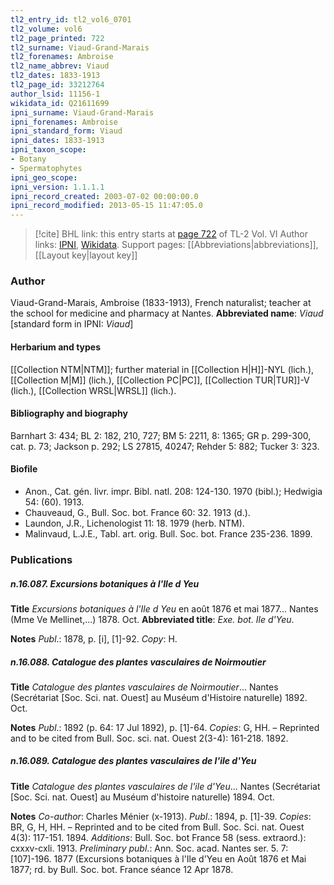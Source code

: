 ```yaml
---
tl2_entry_id: tl2_vol6_0701
tl2_volume: vol6
tl2_page_printed: 722
tl2_surname: Viaud-Grand-Marais
tl2_forenames: Ambroise
tl2_name_abbrev: Viaud
tl2_dates: 1833-1913
tl2_page_id: 33212764
author_lsid: 11156-1
wikidata_id: Q21611699
ipni_surname: Viaud-Grand-Marais
ipni_forenames: Ambroise
ipni_standard_form: Viaud
ipni_dates: 1833-1913
ipni_taxon_scope: 
- Botany
- Spermatophytes
ipni_geo_scope: 
ipni_version: 1.1.1.1
ipni_record_created: 2003-07-02 00:00:00.0
ipni_record_modified: 2013-05-15 11:47:05.0
---
```


> [!cite] BHL link: this entry starts at [page 722](https://www.biodiversitylibrary.org/page/33212764) of TL-2 Vol. VI
> Author links: [IPNI](https://www.ipni.org/a/11156-1), [Wikidata](https://www.wikidata.org/wiki/Q21611699). Support pages: [[Abbreviations|abbreviations]], [[Layout key|layout key]]

### Author

Viaud-Grand-Marais, Ambroise (1833-1913), French naturalist; teacher at the school for medicine and pharmacy at Nantes. 
**Abbreviated name**: *Viaud* \[standard form in IPNI: *Viaud*\]

#### Herbarium and types

[[Collection NTM|NTM]]; further material in [[Collection H|H]]-NYL (lich.), [[Collection M|M]] (lich.), [[Collection PC|PC]], [[Collection TUR|TUR]]-V (lich.), [[Collection WRSL|WRSL]] (lich.).

#### Bibliography and biography

Barnhart 3: 434; BL 2: 182, 210, 727; BM 5: 2211, 8: 1365; GR p. 299-300, cat. p. 73; Jackson p. 292; LS 27815, 40247; Rehder 5: 882; Tucker 3: 323.

#### Biofile

- Anon., Cat. gén. livr. impr. Bibl. natl. 208: 124-130. 1970 (bibl.); Hedwigia 54: (60). 1913.
- Chauveaud, G., Bull. Soc. bot. France 60: 32. 1913 (d.).
- Laundon, J.R., Lichenologist 11: 18. 1979 (herb. NTM).
- Malinvaud, L.J.E., Tabl. art. orig. Bull. Soc. bot. France 235-236. 1899.

### Publications

##### n.16.087. Excursions botaniques à l'Ile d Yeu

**Title**
*Excursions botaniques à l'Ile d Yeu* en août 1876 et mai 1877... Nantes (Mme Ve Mellinet,...) 1878. Oct.
**Abbreviated title**: *Exe. bot. Ile d'Yeu*.

**Notes**
*Publ*.: 1878, p. \[i\], \[1\]-92. *Copy*: H.

##### n.16.088. Catalogue des plantes vasculaires de Noirmoutier

**Title**
*Catalogue des plantes vasculaires de Noirmoutier*... Nantes (Secrétariat \[Soc. Sci. nat. Ouest\] au Muséum d'Histoire naturelle) 1892. Oct.

**Notes**
*Publ*.: 1892 (p. 64: 17 Jul 1892), p. \[1\]-64. *Copies*: G, HH. – Reprinted and to be cited from Bull. Soc. sci. nat. Ouest 2(3-4): 161-218. 1892.

##### n.16.089. Catalogue des plantes vasculaires de l'ile d'Yeu

**Title**
*Catalogue des plantes vasculaires de l'ile d'Yeu*... Nantes (Secrétariat \[Soc. Sci. nat. Ouest\] au Muséum d'histoire naturelle) 1894. Oct.

**Notes**
*Co-author*: Charles Ménier (x-1913).
*Publ*.: 1894, p. \[1\]-39. *Copies*: BR, G, H, HH. – Reprinted and to be cited from Bull. Soc. Sci. nat. Ouest 4(3): 117-151. 1894.
*Additions*: Bull. Soc. bot France 58 (sess. extraord.): cxxxv-cxli. 1913.
*Preliminary publ*.: Ann. Soc. acad. Nantes ser. 5. 7: \[107\]-196. 1877 (Excursions botaniques à l'Ile d'Yeu en Août 1876 et Mai 1877; rd. by Bull. Soc. bot. France séance 12 Apr 1878.

